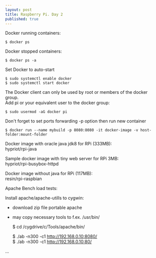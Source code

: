```yaml
---
layout: post
title: Raspberry Pi. Day 2
published: true
---
```


Docker running containers:  

	$ docker ps  
  
Docker stopped containers:  

	$ docker ps -a  

Set Docker to auto-start  

	$ sudo systemctl enable docker
	$ sudo systemctl start docker

The Docker client can only be used by root or members of the docker group.   
Add pi or your equivalent user to the docker group:  
  
	$ sudo usermod -aG docker pi

Don't forget to set ports forwarding -p option then run new container  

	$ docker run --name mybuild -p 8080:8080 -it docker-image -v host-folder:mount-folder  
	
Docker image with oracle java jdk8 for RPi (333MB):   
hypriot/rpi-java  
  
Sample docker image with tiny web server for RPi 3MB:  
hypriot/rpi-busybox-httpd  

Docker image without java for RPi (117MB):  
resin/rpi-raspbian  

Apache Bench load tests:  

Install apache/apache-utills to cygwin:  
* download zip file portable apache
* may copy necessary tools to f.ex. /usr/bin/

	$ cd /cygdrive/c/Tools/apache/bin/
  
	$ ./ab -n300 -c1 http://192.168.0.10:8080/	 
	$ ./ab -n300 -c1 http://192.168.0.10:80/	 

...


